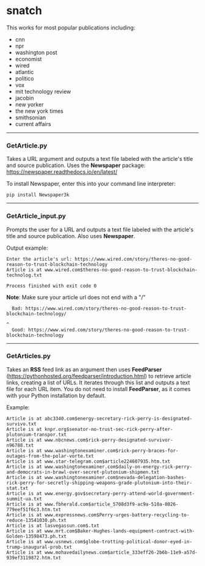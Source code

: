 # snatch
This works for most popular publications including:
* cnn
* npr
* washington post
* economist
* wired
* atlantic
* politico
* vox
* mit technology review
* jacobin
* new yorker
* the new york times
* smithsonian
* current affairs

---------------------------------------------------------------------------------------------------------------------------------------

### GetArticle.py
Takes a URL argument and outputs a text file labeled with the article's title and source publication. Uses the **Newspaper** package: https://newspaper.readthedocs.io/en/latest/

To install Newspaper, enter this into your command line interpreter:
```
pip install Newspaper3k
```
---------------------------------------------------------------------------------------------------------------------------------------
### GetArticle_input.py
Prompts the user for a URL and outputs a text file labeled with the article's title and source publication. Also uses **Newspaper**.

Output example:

```
Enter the article's url: https://www.wired.com/story/theres-no-good-reason-to-trust-blockchain-technology 
Article is at www.wired.com$theres-no-good-reason-to-trust-blockchain-technolog.txt

Process finished with exit code 0
```
**Note**: Make sure your article url does not end with a "/"

      Bad: https://www.wired.com/story/theres-no-good-reason-to-trust-blockchain-technology/
                                                                                            ^
      Good: https://www.wired.com/story/theres-no-good-reason-to-trust-blockchain-technology

---------------------------------------------------------------------------------------------------------------------------------------
### GetArticles.py
Takes an **RSS** feed link as an argument then uses **FeedParser** (https://pythonhosted.org/feedparser/introduction.html) to retrieve article links, creating a list of URLs. It iterates through this list and outputs a text file for each URL item. You do not need to install **FeedParser**, as it comes with your Python installation by default.

Example:
```
Article is at abc3340.com$energy-secretary-rick-perry-is-designated-survivo.txt
Article is at knpr.org$senator-no-trust-sec-rick-perry-after-plutonium-transpor.txt
Article is at www.nbcnews.com$rick-perry-designated-survivor-n96788.txt
Article is at www.washingtonexaminer.com$rick-perry-braces-for-outages-from-the-polar-vorte.txt
Article is at www.star-telegram.com$article224607935.htm.txt
Article is at www.washingtonexaminer.com$daily-on-energy-rick-perry-and-democrats-in-brawl-over-secret-plutonium-shipmen.txt
Article is at www.washingtonexaminer.com$nevada-delegation-bashes-rick-perry-for-secretly-shipping-weapons-grade-plutonium-into-their-stat.txt
Article is at www.energy.gov$secretary-perry-attend-world-government-summit-ua.txt
Article is at www.fbherald.com$article_5708d3f9-ac9a-510a-8026-779eef51f6c3.htm.txt
Article is at www.expressnews.com$Perry-urges-battery-recycling-to-reduce-13541030.ph.txt
Article is at lasvegassun.com$.txt
Article is at www.mrt.com$Baker-Hughes-lands-equipment-contract-with-Golden-13598473.ph.txt
Article is at www.usnews.com$globe-trotting-political-donor-eyed-in-trump-inaugural-prob.txt
Article is at www.mohavedailynews.com$article_333eff26-2b6b-11e9-a57d-939ef3119872.htm.txt

```


